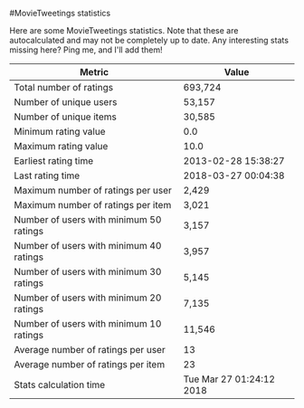 #MovieTweetings statistics

Here are some MovieTweetings statistics. Note that these are autocalculated and may not be completely up to date. Any interesting stats missing here? Ping me, and I'll add them!

Metric | Value
--- | ---
Total number of ratings                 | 693,724
Number of unique users                  | 53,157
Number of unique items                  | 30,585
Minimum rating value                    | 0.0
Maximum rating value                    | 10.0
Earliest rating time                    | 2013-02-28 15:38:27
Last rating time                        | 2018-03-27 00:04:38
Maximum number of ratings per user      | 2,429
Maximum number of ratings per item      | 3,021
Number of users with minimum 50 ratings | 3,157
Number of users with minimum 40 ratings | 3,957
Number of users with minimum 30 ratings | 5,145
Number of users with minimum 20 ratings | 7,135
Number of users with minimum 10 ratings | 11,546
Average number of ratings per user      | 13
Average number of ratings per item      | 23
Stats calculation time                  | Tue Mar 27 01:24:12 2018

